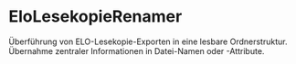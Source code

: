 # EloLesekopieRenamer
Überführung von ELO-Lesekopie-Exporten in eine lesbare Ordnerstruktur. Übernahme zentraler Informationen in Datei-Namen oder -Attribute.
